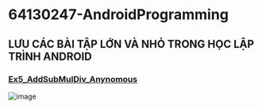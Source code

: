 # 64130247-AndroidProgramming

## LƯU CÁC BÀI TẬP LỚN VÀ NHỎ TRONG HỌC LẬP TRÌNH ANDROID
### [Ex5_AddSubMulDiv_Anynomous](https://github.com/kh4idvng/64130247-AndroidProgramming/tree/main/Ex5_AddSubMulDiv_Anynomous)
![image](https://github.com/user-attachments/assets/5ad13147-ef9b-4118-b77b-7e76ab5d4814)
